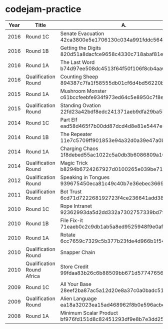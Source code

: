 # codejam-practice

Year | Title | A. | B. | C. | D.
--- | --- | --- | --- | --- | ---
2016 | Round 1C | Senate Evacuation 42ca3800e5e1706130c034a991fddc56400eef33 | Slides! |  |
2016 | Round 1B | Getting the Digits 820d51a8dacfce9658c4330c718abaf81e795b05 |  |  |
2016 | Round 1A | The Last Word b74d97ee508dc4513f64f50f106f8cb4aa6d1465 |  |  |
2016 | Qualification Round | Counting Sheep 894387c7fa1f58555db01cf6d4bd56220bf1cee0 | Revenge of the Pancakes a7a7a5c3b12b25da639bc0c9e87cbfdfcbb3f7f0 |  |
2015 | Round 1A | Mushroom Monster c61bccfeebfe934f973ed64c5e8950c7f8ec28c4 | Haircut 4f83c467e894638f3ddd5d65d355406ef5dd8920 |  |
2015 | Qualification Round | Standing Ovation 22fd23a42bdf8edc241371aeb9dfa29ba5563de7 | Infinite House of Pancakes 3bf232596bf12f746841f767eb8e1ef19ba37537 | Dijkstra d7f5097ebbda4445e3de8ba5a36f13e2bf678a56 |
2014 | Round 1C | Part Elf ead58d465f7b00dd87dcd4d8e81e5447e534d582 |  |  |
2014 | Round 1B | The Repeater  11e7c5709ff901853e94a32d0a39e47a0b3fc6ce |  |  |
2014 | Round 1A | Charging Chaos 1f8debed55ac1022c5a0db3b6086809a1063b45f |  |  |
2014 | Qualification Round | Magic Trick b8294b6724267927d0100265e039be717eae2d06 | Cookie Clicker Alpha f972c732dc37bb5086e85d61d8b6c5dfeeabffb8 |  |
2012 | Qualification Round | Speaking in Tongues 939675450eca81c49c40b7e36ebec3669cab32f8 | Dancing With the Googlers bbb6452faa9891eaceccd74a34cee66be5212132 |  |
2011 | Qualification Round | Bot Trust 6cd71d722268192723f4ce236641add38997b0fe |  |  |
2010 | Round 1C | Rope Intranet 92362993da5d2dd332a7302757339bd7fcdbfb41 |  |  |
2010 | Round 1B | File Fix-it 71eaeb0c2c9db1ab5a8ed9525948f9e0af6049e1 |  |  |
2010 | Round 1A | Rotate 6cc7659c7329c5b377b23fde4d966b1f54fc3f77 |  |  |
2010 | Qualification Round | Snapper Chain |  |  |
2010 | Qualification Round Africa  | Store Credit 99fdaa83b26c6b88509bb671d57747656a96816b | Reverse Words 65d61146e57201a248aebbd2961d01c50ad4f6a2 |  |
2009 | Round 1C | All Your Base 28eef2ba87ac5a12d20e8a37c0a0badc51c2bdae |  |  |
2009 | Qualification Round | Alien Language ea18a32023ea15ad468962f8b0e596acbe023ceb |  |  |
2008 | Round 1A | Minimum Scalar Product bf976fd151d8c82451293df9e8b7e3dd25834ef6 |  |  |
